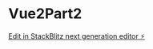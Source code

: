 # Vue2Part2

[Edit in StackBlitz next generation editor ⚡️](https://stackblitz.com/~/github.com/simonesanna1983/Vue2Part2)
